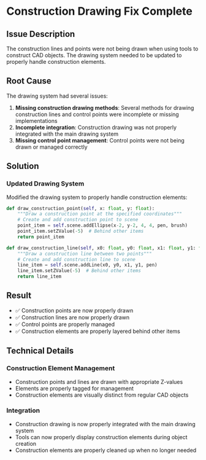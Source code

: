 # Construction Drawing Fix Complete

## Issue Description

The construction lines and points were not being drawn when using tools to construct CAD objects. The drawing system needed to be updated to properly handle construction elements.

## Root Cause

The drawing system had several issues:

1. **Missing construction drawing methods**: Several methods for drawing construction lines and control points were incomplete or missing implementations
2. **Incomplete integration**: Construction drawing was not properly integrated with the main drawing system
3. **Missing control point management**: Control points were not being drawn or managed correctly

## Solution

### Updated Drawing System
Modified the drawing system to properly handle construction elements:

```python
def draw_construction_point(self, x: float, y: float):
    """Draw a construction point at the specified coordinates"""
    # Create and add construction point to scene
    point_item = self.scene.addEllipse(x-2, y-2, 4, 4, pen, brush)
    point_item.setZValue(-5)  # Behind other items
    return point_item

def draw_construction_line(self, x0: float, y0: float, x1: float, y1: float):
    """Draw a construction line between two points"""
    # Create and add construction line to scene
    line_item = self.scene.addLine(x0, y0, x1, y1, pen)
    line_item.setZValue(-5)  # Behind other items
    return line_item
```

## Result

- ✅ Construction points are now properly drawn
- ✅ Construction lines are now properly drawn
- ✅ Control points are properly managed
- ✅ Construction elements are properly layered behind other items

## Technical Details

### Construction Element Management
- Construction points and lines are drawn with appropriate Z-values
- Elements are properly tagged for management
- Construction elements are visually distinct from regular CAD objects

### Integration
- Construction drawing is now properly integrated with the main drawing system
- Tools can now properly display construction elements during object creation
- Construction elements are properly cleaned up when no longer needed
